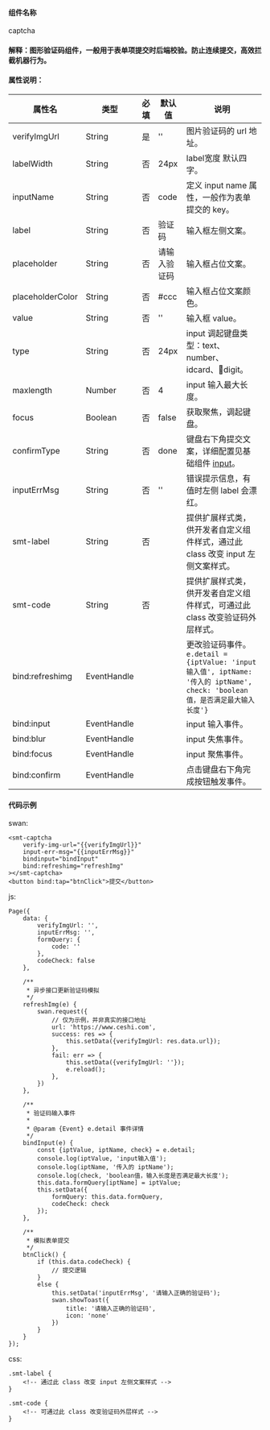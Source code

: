 #### 组件名称
captcha

#### 解释：图形验证码组件，一般用于表单项提交时后端校验。防止连续提交，高效拦截机器行为。


#### 属性说明：
|属性名 | 类型 | 必填 | 默认值 |说明 |
|---|---|---|---|---|
|verifyImgUrl|String|是|''|图片验证码的 url 地址。|
|labelWidth|String|否|24px|label宽度 默认四字。|
|inputName|String|否|code|定义 input name 属性，一般作为表单提交的 key。|
|label|String|否|验证码|输入框左侧文案。|
|placeholder|String|否|请输入验证码|输入框占位文案。|
|placeholderColor|String|否|#ccc|输入框占位文案颜色。|
|value|String|否|''|输入框 value。|
|type|String|否|24px|input 调起键盘类型：text、number、idcard、digit。|
|maxlength|Number|否|4|input 输入最大长度。|
|focus|Boolean|否|false|获取聚焦，调起键盘。|
|confirmType|String|否|done|键盘右下角提交文案，详细配置见基础组件 [input](https://smartprogram.baidu.com/docs/develop/component/formlist_input/)。|
|inputErrMsg|String|否|''|错误提示信息，有值时左侧 label 会漂红。|
|smt-label|String|否||提供扩展样式类，供开发者自定义组件样式，通过此 class 改变 input 左侧文案样式。|
|smt-code|String|否||提供扩展样式类，供开发者自定义组件样式，可通过此 class 改变验证码外层样式。|
|bind:refreshimg|EventHandle|||更改验证码事件。`e.detail = {iptValue: 'input输入值', iptName: '传入的 iptName', check: 'boolean值，是否满足最大输入长度'}`|
|bind:input|EventHandle|||input 输入事件。|
|bind:blur|EventHandle|||input 失焦事件。|
|bind:focus|EventHandle|||input 聚焦事件。|
|bind:confirm|EventHandle|||点击键盘右下角完成按钮触发事件。|

#### 代码示例
swan:
```
<smt-captcha
    verify-img-url="{{verifyImgUrl}}"
    input-err-msg="{{inputErrMsg}}"
    bindinput="bindInput"
    bind:refreshimg="refreshImg"
></smt-captcha>
<button bind:tap="btnClick">提交</button>
```
js:
```
Page({
    data: {
        verifyImgUrl: '',
        inputErrMsg: '',
        formQuery: {
            code: ''
        },
        codeCheck: false
    },

    /**
     * 异步接口更新验证码模拟
     */
    refreshImg(e) {
        swan.request({
            // 仅为示例，并非真实的接口地址
            url: 'https://www.ceshi.com',
            success: res => {
                this.setData({verifyImgUrl: res.data.url});
            },
            fail: err => {
                this.setData({verifyImgUrl: ''});
                e.reload();
            },
        })
    },

    /**
     * 验证码输入事件
     *
     * @param {Event} e.detail 事件详情
     */
    bindInput(e) {
        const {iptValue, iptName, check} = e.detail;
        console.log(iptValue, 'input输入值');
        console.log(iptName, '传入的 iptName');
        console.log(check, 'boolean值，输入长度是否满足最大长度');
        this.data.formQuery[iptName] = iptValue;
        this.setData({
            formQuery: this.data.formQuery,
            codeCheck: check
        });
    },

    /**
     * 模拟表单提交
     */
    btnClick() {
        if (this.data.codeCheck) {
            // 提交逻辑
        }
        else {
            this.setData('inputErrMsg', '请输入正确的验证码');
            swan.showToast({
                title: '请输入正确的验证码',
                icon: 'none'
            })
        }
    }
});
```
css:
```
.smt-label {
    <!-- 通过此 class 改变 input 左侧文案样式 -->
}

.smt-code {
    <!-- 可通过此 class 改变验证码外层样式 -->
}
```